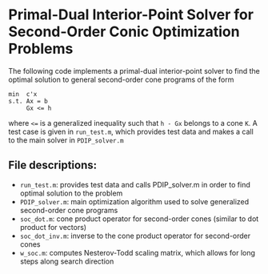 # Primal-Dual Interior-Point Solver for Second-Order Conic Optimization Problems

The following code implements a primal-dual interior-point solver to find the optimal solution to general second-order cone programs of the form

```
min  c'x
s.t. Ax = b
     Gx <= h
```

where `<=` is a generalized inequality such that `h - Gx` belongs to a cone `K`. A test case is given in `run_test.m`, which provides test data and makes a call to the main solver in `PDIP_solver.m`

## File descriptions:
* `run_test.m`: provides test data and calls PDIP_solver.m in order to find optimal solution to the problem
* `PDIP_solver.m`: main optimization algorithm used to solve generalized second-order cone programs
* `soc_dot.m`: cone product operator for second-order cones (similar to dot product for vectors)
* `soc_dot_inv.m`: inverse to the cone product operator for second-order cones
* `w_soc.m`: computes Nesterov-Todd scaling matrix, which allows for long steps along search direction
